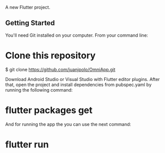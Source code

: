 A new Flutter project.

## Getting Started

You'll need Git installed on your computer. From your command line:

# Clone this repository
$ git clone  https://github.com/juanjpolo/OmniApp.git

Download Android Studio or Visual Studio with Flutter editor plugins. After that, open the project and install dependencies from pubspec.yaml by running the following command:

# flutter packages get

And for running the app the you can use the next command:

# flutter run

